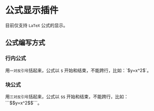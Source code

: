 # 公式显示插件

目前仅支持 `LaTeX` 公式的显示。

## 公式编写方式

### 行内公式

用`一对反引号`括起来，公式以 `$` 开始和结束，不能跨行，比如：<span>&#96;&#36;y=x^2&#36;&#96;</span>。

### 块公式

用`三对反引号`括起来，公式以 `$$` 开始和结束，不能跨行，比如：<span>&#96;&#96;&#96;&#36;&#36;y=x^2&#36;&#36;&#96;&#96;&#96;</span>。
